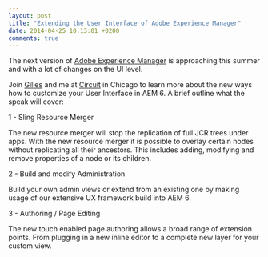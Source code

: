 ```yaml
---
layout: post
title: "Extending the User Interface of Adobe Experience Manager"
date: 2014-04-25 10:13:01 +0200
comments: true
---
```


The next version of [Adobe Experience Manager](http://www.adobe.com/solutions/web-experience-management.html) is approaching this summer and with a lot of changes on the UI level. 
 
Join [Gilles](https://twitter.com/gilknob) and me at [Circuit](http://www.citytechinc.com/content/circuit/en/sessions.html#interface) in Chicago to learn more about the new ways how to customize your User Interface in AEM 6. A brief outline what the speak will cover:

1 - Sling Resource Merger

The new resource merger will stop the replication of full JCR trees under apps. With the new resource merger it is possible to overlay certain nodes without replicating all their ancestors. This includes adding, modifying and remove properties of a node or its children.

2 - Build and modify Administration

Build your own admin views or extend from an existing one by making usage of our extensive UX framework build into AEM 6.

3 - Authoring / Page Editing

The new touch enabled page authoring allows a broad range of extension points. From plugging in a new inline editor to a complete new layer for your custom view.



